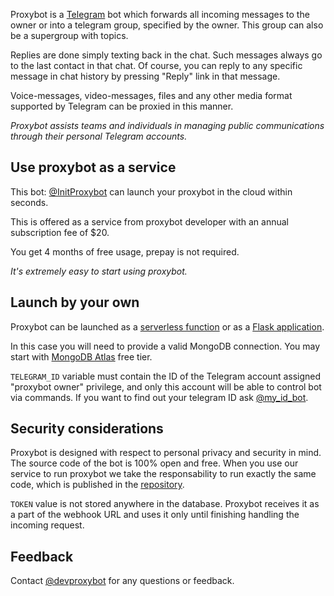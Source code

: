 Proxybot is a [Telegram] bot which forwards all incoming messages to the owner or into a telegram group, specified by the owner.
This group can also be a supergroup with topics.

Replies are done simply texting back in the chat. Such messages always go to the last contact in  that chat.
Of course, you can reply to any specific message in chat history by pressing "Reply" link in that message.

Voice-messages, video-messages, files and any other media format supported by Telegram can be proxied in this manner.

*Proxybot assists teams and individuals in managing public communications through their personal Telegram accounts.*


## Use proxybot as a service
This bot: [@InitProxybot] can launch your proxybot in the cloud within seconds.

This is offered as a service from proxybot developer with an annual subscription fee of $20.

You get 4 months of free usage, prepay is not required.

*It's extremely easy to start using proxybot.*


## Launch by your own

Proxybot can be launched as a [serverless function] or as a [Flask application].

In this case you will need to provide a valid MongoDB connection.
You may start with [MongoDB Atlas] free tier.

`TELEGRAM_ID` variable must contain the ID of the Telegram account  assigned "proxybot owner" privilege, and only this account will be able to control bot via commands.
If you want to find out your telegram ID ask [@my_id_bot].


## Security considerations

Proxybot is designed with respect to personal privacy and security in mind.
The source code of the bot is 100% open and free.
When you use our service to run proxybot we take the responsability to run exactly the same code, which is published in the [repository].

`TOKEN` value is not stored anywhere in the database. Proxybot receives it as a part of the webhook URL and uses it only until finishing handling the incoming request.


## Feedback

Contact [@devproxybot] for any questions or feedback.


[serverless function]: Telegram-Bot-Serverless.md
[Flask application]: Telegram-Bot-Flask.md
[@InitProxybot]: https://t.me/InitProxybot
[@my_id_bot]: https://t.me/my_id_bot
[@devproxybot]: https://t.me/devproxybot
[Telegram]: https://www.telegram.org
[MongoDB Atlas]: https://www.mongodb.com/docs/atlas/
[repository]: https://github.com/litnialex/telegram-proxybot
